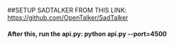 ##SETUP SADTALKER FROM THIS LINK: https://github.com/OpenTalker/SadTalker
#### After this, run the api.py: python api.py --port=4500
